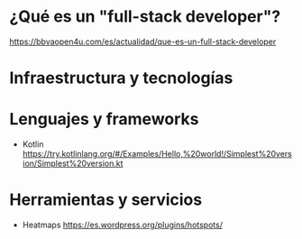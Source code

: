 # ¿Qué es un "full-stack developer"?
https://bbvaopen4u.com/es/actualidad/que-es-un-full-stack-developer

# Infraestructura y tecnologías

# Lenguajes y frameworks
- Kotlin https://try.kotlinlang.org/#/Examples/Hello,%20world!/Simplest%20version/Simplest%20version.kt

# Herramientas y servicios
- Heatmaps https://es.wordpress.org/plugins/hotspots/

